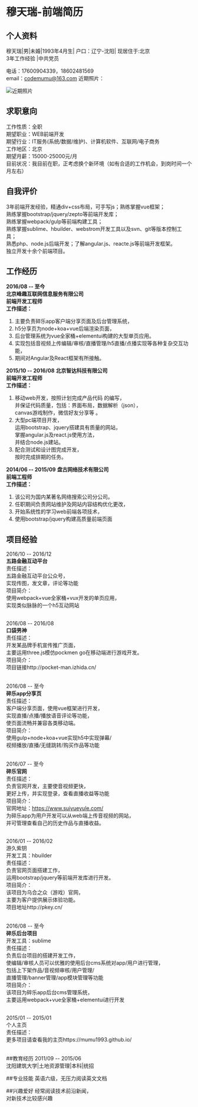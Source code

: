 # 穆天瑞-前端简历
## 个人资料

穆天瑞|男|未婚|1993年4月生| 户口：辽宁-沈阳| 现居住于:北京</br>
3年工作经验 |中共党员

电话：17600904339，18602481569</br>
email：codemumu@163.com
近期照片：

![近期照片](http://upload-images.jianshu.io/upload_images/2415206-f7bad00fc0ba6491.png?imageMogr2/auto-orient/strip%7CimageView2/2/w/1240)

## 求职意向
工作性质：全职</br>
期望职业：WEB前端开发</br>
期望行业：IT服务(系统/数据/维护)、计算机软件、互联网/电子商务</br>
工作地区：北京</br>
期望月薪：15000-25000元/月</br>
目前状况：我目前在职，正考虑换个新环境（如有合适的工作机会，到岗时间一个月左右）</br>

## 自我评价
3年前端开发经验，精通div+css布局，可手写js；熟练掌握vue框架；</br>
熟练掌握bootstrap/jquery/zepto等前端开发库；</br>
熟练掌握webpack/gulp等前端构建工具；</br>
熟练掌握sublime、hbuilder、webstrom开发工具以及svn、git等版本控制工具；</br>
熟悉php、node.js后端开发；了解angular.js、reacte.js等前端开发框架。</br>
独立开发十余个前端项目。</br>

## 工作经历
**2016/08 -- 至今**</br>
**北京峰趣互联网信息服务有限公司**</br>
**前端开发工程师**</br>
**工作描述：**</br>
1. 主要负责碎乐app客户端分享页面及后台管理系统，</br>
2. h5分享页为node+koa+vue后端渲染页面，</br>
3. 后台管理系统为vue全家桶+elementui构建的大型单页应用。</br>
4. 实现包括音视频上传编辑/审核/直播管理/h5直播/点播实现等各种复杂交互功能，</br>
5. 期间对Angular及React框架有所接触。</br>

**2015/10 -- 2016/08**
**北京智达科技有限公司**</br>
**前端开发工程师**</br>
**工作描述：**</br>
1. 移动web开发，按照计划完成产品代码 的编写，</br>
并保证代码质量，包括：界面布局，数据解析（json），</br>
canvas游戏制作，微信好友分享等 。</br>
2. 大型pc端项目开发，</br>
运用bootstrap、jquery搭建具有质量的网站，</br>
掌握angular.js及react.js使用方法，</br>
并结合node.js建站。</br>
3. 配合测试和设计图完成开发，</br>
按时完成排期的任务。</br>

**2014/06 -- 2015/09**
**盘古网络技术有限公司**</br>
**前端工程师**</br>
**工作描述：**</br>
1. 该公司为国内某著名网络搜索公司分公司。</br>
2. 任职期间负责网站维护及网站内容结构优化更改，</br>
3. 开始系统性的学习web前端各项技术，</br>
4. 使用bootstrap/jquery构建高质量前端页面</br>

## 项目经验

2016/10 -- 2016/12</br>
**五路金融互动平台**</br>
责任描述：</br>
五路金融互动平台公众号，</br>
实现传图，发文章，评论等功能</br>
项目简介：</br>
使用webpack+vue全家桶+vux开发的单页应用，</br>
实现类似脉脉的一个h5互动网站</br></br>

2016/08 -- 2016/08</br>
**口袋男神**</br>
责任描述：</br>
开发某品牌手机宣传推广页面，</br>
主要运用three.js模仿pockmen go在移动端进行游戏开发。</br>
项目简介：</br>
项目链接http://pocket-man.izhida.cn/</br></br>

2016/08 -- 至今</br>
**碎乐app分享页**</br>
责任描述：</br>
客户端分享页面，使用vue框架进行开发，</br>
实现直播/点播/播放语音评论等功能，</br>
使页面流畅并兼容各类移动端。</br>
项目简介：</br>
使用gulp+node+koa+vue实现h5中实现弹幕/</br>
视频播放/直播/无缝跳转/购买作品等功能</br></br>

2016/07 -- 至今</br>
**碎乐官网**</br>
责任描述：</br>
负责官网开发，主要使音视频更快，</br>
更好上传，并实现登录，查看直播收益等功能</br>
项目简介：</br>
官网地址：https://www.suiyueyule.com/</br>
为碎乐app为用户开发可以从web端上传音视频的网站，</br>
并可管理查看自己的历史作品与直播收益。</br></br>

2016/01 -- 2016/02</br>
游久紫钥</br>
开发工具：hbuilder</br>
责任描述：</br>
负责官网页面搭建工作，</br>
运用bootstrap/jquery等前端开发库进行开发。</br>
项目简介：</br>
该项目为乌合之众（游戏）官网，</br>
主要为客户提供展示体验功能。</br>
项目地址http://pkey.cn/</br></br>

2016/08 -- 至今</br>
**碎乐后台项目**</br>
开发工具：sublime</br>
责任描述：</br>
负责后台项目的搭建开发工作，</br>
使编辑/审核人员可以优雅的使用后台cms系统对app/用户进行管理，</br>
包括上下架作品/音视频审核/用户管理/</br>
直播管理/banner管理/app模块管理等功能</br>
项目简介：</br>
该项目为碎乐app后台cms管理系统，</br>
主要运用webpack+vue全家桶+elementui进行开发</br></br>

2015/01 -- 2015/01</br>
个人主页</br>
责任描述：</br>
更多项目请查看我的主页https://mumu1993.github.io/</br></br>

##教育经历
2011/09 -- 2015/06</br>
沈阳建筑大学|土地资源管理|本科|统招</br>

##专业技能
英语六级，无压力阅读英文文档</br>

##兴趣爱好
经常阅读技术前沿新闻，</br>
对新技术比较感兴趣</br>




